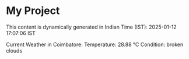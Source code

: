 # My Project

This content is dynamically generated in Indian Time (IST): 2025-01-12 17:07:06 IST


Current Weather in Coimbatore:
Temperature: 28.88 °C
Condition: broken clouds
